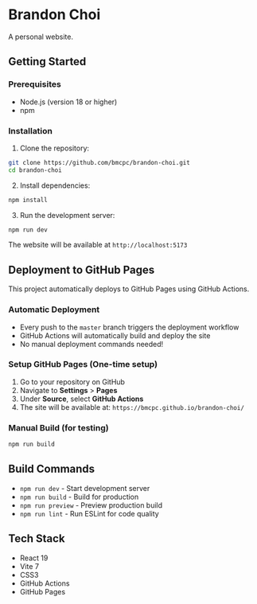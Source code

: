 # Brandon Choi

A personal website.

## Getting Started

### Prerequisites
- Node.js (version 18 or higher)
- npm

### Installation

1. Clone the repository:
```bash
git clone https://github.com/bmcpc/brandon-choi.git
cd brandon-choi
```

2. Install dependencies:
```bash
npm install
```

3. Run the development server:
```bash
npm run dev
```

The website will be available at `http://localhost:5173`

## Deployment to GitHub Pages

This project automatically deploys to GitHub Pages using GitHub Actions.

### Automatic Deployment
- Every push to the `master` branch triggers the deployment workflow
- GitHub Actions will automatically build and deploy the site
- No manual deployment commands needed!

### Setup GitHub Pages (One-time setup)
1. Go to your repository on GitHub
2. Navigate to **Settings** > **Pages**
3. Under **Source**, select **GitHub Actions**
4. The site will be available at: `https://bmcpc.github.io/brandon-choi/`

### Manual Build (for testing)
```bash
npm run build
```

## Build Commands

- `npm run dev` - Start development server
- `npm run build` - Build for production
- `npm run preview` - Preview production build
- `npm run lint` - Run ESLint for code quality

## Tech Stack

- React 19
- Vite 7
- CSS3
- GitHub Actions
- GitHub Pages
